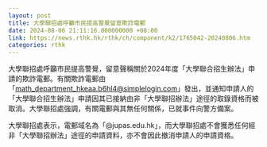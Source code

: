 ```yaml
---
layout: post
title: 大學聯招處呼籲市民提高警覺留意欺詐電郵
date: 2024-08-06 21:11:16.000000000 +08:00
link: https://news.rthk.hk/rthk/ch/component/k2/1765042-20240806.htm
categories: rthk
---
```


大學聯招處呼籲市民提高警覺，留意聲稱關於2024年度「大學聯合招生辦法」申請的欺詐電郵。有關欺詐電郵由「math_department_hkeaa.b6hl4@simplelogin.com」發出，並通知申請人的「大學聯合招生辦法」申請因其已接納由非「大學聯招辦法」途徑的取錄資格而被取消。大學聯招處強調，有關電郵與其無任何關係，已就事件向警方備案。

大學聯招處表示，電郵域名為「@jupas.edu.hk」，而大學聯招處不會獲悉任何經非「大學聯招辦法」途徑的申請資料，亦不會因此撤消申請人的申請資格。
